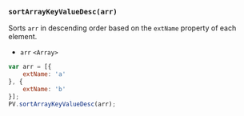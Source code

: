 ### ``sortArrayKeyValueDesc(arr)``
Sorts ``arr`` in descending order based on the ``extName`` property of each element.

- `arr` `<Array>`

```js
var arr = [{
	extName: 'a'
}, {
	extName: 'b'
}];
PV.sortArrayKeyValueDesc(arr);
```